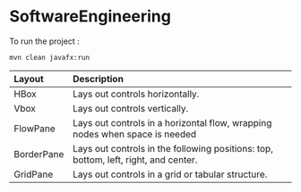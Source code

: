 # SoftwareEngineering

To run the project : 
```shell
mvn clean javafx:run
```

| Layout     | Description                                                                         |
|:-----------|:------------------------------------------------------------------------------------|
| HBox       | Lays out controls horizontally.                                                     |
| Vbox       | Lays out controls vertically.                                                       |
| FlowPane   | Lays out controls in a horizontal flow, wrapping nodes when space is needed         |
| BorderPane | Lays out controls in the following positions: top, bottom, left, right, and center. |
| GridPane   | Lays out controls in a grid or tabular structure.                                   |
